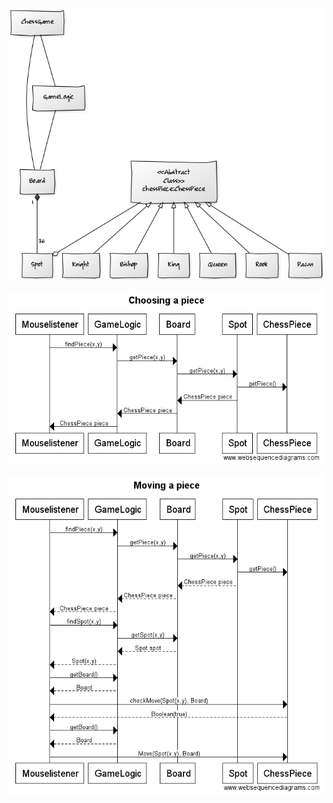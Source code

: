 ![Luokkarakenne](https://github.com/klaufred/Shakkipeli/blob/master/dokumentaatiohakemisto/Class_diagram.png)

![Sekvenssikaavio1: Nappulan valinta](https://github.com/klaufred/Shakkipeli/blob/master/dokumentaatiohakemisto/Choosing_Piece.png)

![Sekvenssikaavio2: Nappulan liikuttaminen](https://github.com/klaufred/Shakkipeli/blob/master/dokumentaatiohakemisto/move_Piece.png)
